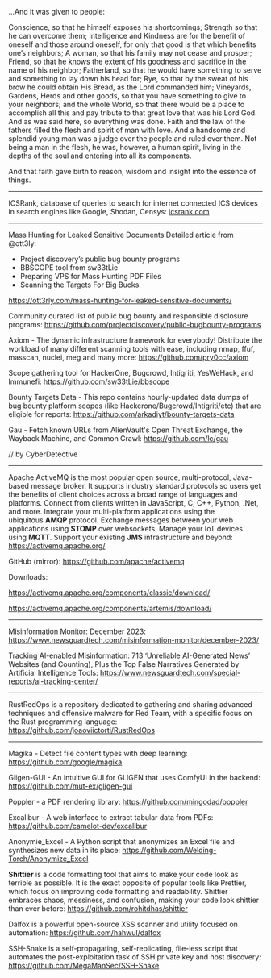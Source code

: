 ...And it was given to people: 

Conscience, so that he himself exposes his shortcomings; 
Strength so that he can overcome them; 
Intelligence and Kindness are for the benefit of oneself and those around oneself, for only that good is that which benefits one’s neighbors; 
A woman, so that his family may not cease and prosper; 
Friend, so that he knows the extent of his goodness and sacrifice in the name of his neighbor;
Fatherland, so that he would have something to serve and something to lay down his head for;
Rye, so that by the sweat of his brow he could obtain His Bread, as the Lord commanded him;
Vineyards, Gardens, Herds and other goods, so that you have something to give to your neighbors; 
and the whole World, so that there would be a place to accomplish all this and pay tribute to that great love that was his Lord God. 
And as was said here, so everything was done. Faith and the law of the fathers filled the flesh and spirit of man with love. And a handsome and splendid young man was a judge over the people and ruled over them. Not being a man in the flesh, he was, however, a human spirit, living in the depths of the soul and entering into all its components. 

And that faith gave birth to reason, wisdom and insight into the essence of things.

----

ICSRank, database of queries to search for internet connected ICS devices in search engines like Google, Shodan, Censys: [icsrank.com](http://icsrank.com/)

----

Mass Hunting for Leaked Sensitive Documents Detailed article from @ott3ly: 
- Project discovery’s public bug bounty programs 
- BBSCOPE tool from sw33tLie 
- Preparing VPS for Mass Hunting PDF Files 
- Scanning the Targets For Big Bucks.

https://ott3rly.com/mass-hunting-for-leaked-sensitive-documents/

Community curated list of public bug bounty and responsible disclosure programs: https://github.com/projectdiscovery/public-bugbounty-programs

Axiom - The dynamic infrastructure framework for everybody! Distribute the workload of many different scanning tools with ease, including nmap, ffuf, masscan, nuclei, meg and many more: https://github.com/pry0cc/axiom

Scope gathering tool for HackerOne, Bugcrowd, Intigriti, YesWeHack, and Immunefi: https://github.com/sw33tLie/bbscope

Bounty Targets Data - This repo contains hourly-updated data dumps of bug bounty platform scopes (like Hackerone/Bugcrowd/Intigriti/etc) that are eligible for reports: https://github.com/arkadiyt/bounty-targets-data

Gau - Fetch known URLs from AlienVault's Open Threat Exchange, the Wayback Machine, and Common Crawl: https://github.com/lc/gau

// by CyberDetective

----

Apache ActiveMQ is the most popular open source, multi-protocol, Java-based message broker. It supports industry standard protocols so users get the benefits of client choices across a broad range of languages and platforms. Connect from clients written in JavaScript, C, C++, Python, .Net, and more. Integrate your multi-platform applications using the ubiquitous **AMQP** protocol. Exchange messages between your web applications using **STOMP** over websockets. Manage your IoT devices using **MQTT**. Support your existing **JMS** infrastructure and beyond: https://activemq.apache.org/

GitHub (mirror): https://github.com/apache/activemq

Downloads:

https://activemq.apache.org/components/classic/download/

https://activemq.apache.org/components/artemis/download/

----

Misinformation Monitor: December 2023: https://www.newsguardtech.com/misinformation-monitor/december-2023/

Tracking AI-enabled Misinformation: 713 ‘Unreliable AI-Generated News’ Websites (and Counting), Plus the Top False Narratives Generated by Artificial Intelligence Tools: https://www.newsguardtech.com/special-reports/ai-tracking-center/

----

RustRedOps is a repository dedicated to gathering and sharing advanced techniques and offensive malware for Red Team, with a specific focus on the Rust programming language: https://github.com/joaoviictorti/RustRedOps

----

Magika - Detect file content types with deep learning: https://github.com/google/magika

Gligen-GUI - An intuitive GUI for GLIGEN that uses ComfyUI in the backend: https://github.com/mut-ex/gligen-gui

Poppler - a PDF rendering library: https://github.com/mingodad/poppler

Excalibur - A web interface to extract tabular data from PDFs: https://github.com/camelot-dev/excalibur

Anonymie_Excel - A Python script that anonymizes an Excel file and synthesizes new data in its place: https://github.com/Welding-Torch/Anonymize_Excel

**Shittier** is a code formatting tool that aims to make your code look as terrible as possible. It is the exact opposite of popular tools like Prettier, which focus on improving code formatting and readability. Shittier embraces chaos, messiness, and confusion, making your code look shittier than ever before: https://github.com/rohitdhas/shittier

Dalfox is a powerful open-source XSS scanner and utility focused on automation: https://github.com/hahwul/dalfox

SSH-Snake is a self-propagating, self-replicating, file-less script that automates the post-exploitation task of SSH private key and host discovery: https://github.com/MegaManSec/SSH-Snake

